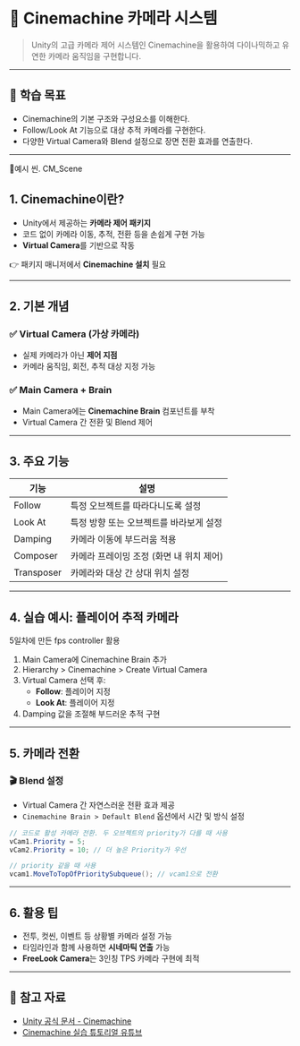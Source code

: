 # 🎥 Cinemachine 카메라 시스템

> Unity의 고급 카메라 제어 시스템인 Cinemachine을 활용하여 다이나믹하고 유연한 카메라 움직임을 구현합니다.

---

## 🧠 학습 목표

- Cinemachine의 기본 구조와 구성요소를 이해한다.
- Follow/Look At 기능으로 대상 추적 카메라를 구현한다.
- 다양한 Virtual Camera와 Blend 설정으로 장면 전환 효과를 연출한다.

---
🔩예시 씬. CM_Scene

## 1. Cinemachine이란?

- Unity에서 제공하는 **카메라 제어 패키지**
- 코드 없이 카메라 이동, 추적, 전환 등을 손쉽게 구현 가능
- **Virtual Camera**를 기반으로 작동

👉 패키지 매니저에서 **Cinemachine 설치** 필요

---

## 2. 기본 개념

### ✅ Virtual Camera (가상 카메라)
- 실제 카메라가 아닌 **제어 지점**
- 카메라 움직임, 회전, 추적 대상 지정 가능

### ✅ Main Camera + Brain
- Main Camera에는 **Cinemachine Brain** 컴포넌트를 부착
- Virtual Camera 간 전환 및 Blend 제어

---

## 3. 주요 기능

| 기능 | 설명 |
|------|------|
| Follow | 특정 오브젝트를 따라다니도록 설정 |
| Look At | 특정 방향 또는 오브젝트를 바라보게 설정 |
| Damping | 카메라 이동에 부드러움 적용 |
| Composer | 카메라 프레이밍 조정 (화면 내 위치 제어) |
| Transposer | 카메라와 대상 간 상대 위치 설정 |

---

## 4. 실습 예시: 플레이어 추적 카메라

5일차에 만든 fps controller 활용

1. Main Camera에 Cinemachine Brain 추가
2. Hierarchy > Cinemachine > Create Virtual Camera
3. Virtual Camera 선택 후:
   - **Follow**: 플레이어 지정
   - **Look At**: 플레이어 지정
4. Damping 값을 조절해 부드러운 추적 구현

---

## 5. 카메라 전환

### 🎬 Blend 설정

- Virtual Camera 간 자연스러운 전환 효과 제공
- `Cinemachine Brain > Default Blend` 옵션에서 시간 및 방식 설정

```csharp
// 코드로 활성 카메라 전환. 두 오브젝트의 priority가 다를 때 사용
vCam1.Priority = 5;
vCam2.Priority = 10; // 더 높은 Priority가 우선
```

```csharp
// priority 같을 때 사용
vcam1.MoveToTopOfPrioritySubqueue(); // vcam1으로 전환
```

---

## 6. 활용 팁

- 전투, 컷씬, 이벤트 등 상황별 카메라 설정 가능
- 타임라인과 함께 사용하면 **시네마틱 연출** 가능
- **FreeLook Camera**는 3인칭 TPS 카메라 구현에 최적

---

## 🔗 참고 자료

- [Unity 공식 문서 - Cinemachine](https://docs.unity3d.com/Packages/com.unity.cinemachine@2.6/manual/index.html)
- [Cinemachine 실습 튜토리얼 유튜브](https://www.youtube.com/results?search_query=unity+cinemachine+tutorial)

